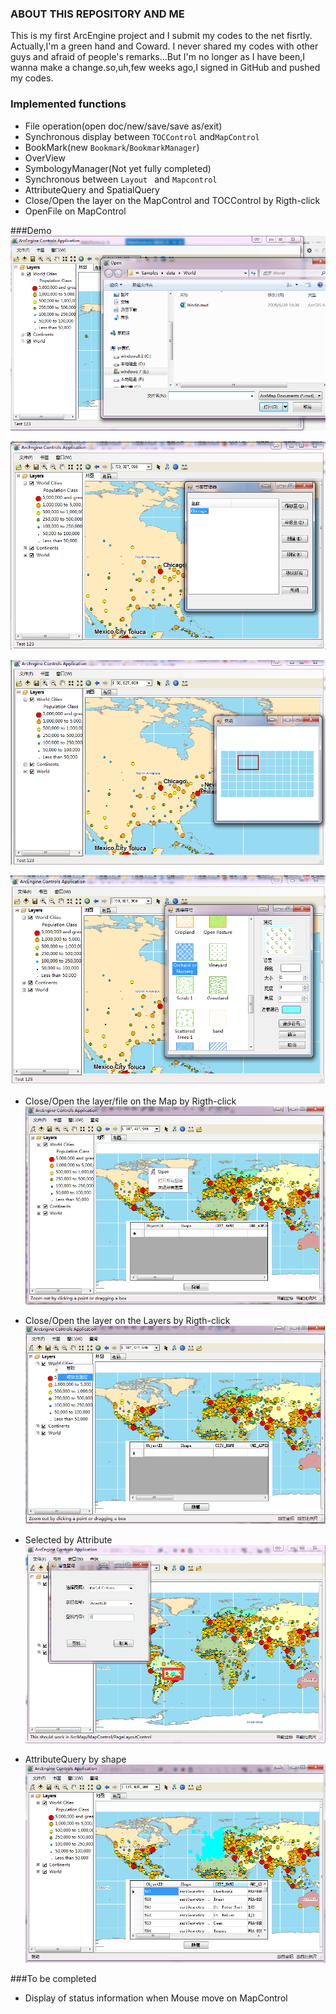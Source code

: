 
###  ABOUT THIS REPOSITORY AND ME
 This is my first ArcEngine project and I submit my codes to the net fisrtly. Actually,I'm a green hand and Coward. I never shared my codes with other guys and afraid of people's remarks...But I'm no longer as I have been,I wanna make a change.so,uh,few weeks ago,I signed in GitHub and pushed my codes.

### Implemented functions 
* File operation(open doc/new/save/save as/exit) 
* Synchronous display between `TOCControl` and`MapControl`
* BookMark(new `Bookmark`/`BookmarkManager`) 
* OverView
* SymbologyManager(Not yet fully completed)
* Synchronous between `Layout ` and `Mapcontrol`
* AttributeQuery and SpatialQuery
* Close/Open the layer on the MapControl and TOCControl by Rigth-click
* OpenFile on MapControl

###Demo
![文件](https://raw.githubusercontent.com/MiKaSang/Demo-Picture/master/File%20Operation.jpg)

![书签](https://raw.githubusercontent.com/MiKaSang/Demo-Picture/master/BookMark.jpg)

![鹰眼](https://raw.githubusercontent.com/MiKaSang/Demo-Picture/master/OverView.jpg)

![符号管理](https://raw.githubusercontent.com/MiKaSang/Demo-Picture/master/SymbologyManager.jpg)

* Close/Open the layer/file on the Map by Rigth-click
![右击地图](https://raw.githubusercontent.com/MiKaSang/MyMap/master/%E5%8F%B3%E9%94%AE%E6%89%93%E5%BC%80%E6%96%87%E6%A1%A3MapControl.png)

* Close/Open the layer on the Layers by Rigth-click
![右击图层](https://raw.githubusercontent.com/MiKaSang/MyMap/master/%E5%8F%B3%E9%94%AE%E7%BC%A9%E6%94%BE%E6%88%96%E7%A7%BB%E9%99%A4%E5%9B%BE%E5%B1%82.png)
* Selected by Attribute
![属性查询](https://raw.githubusercontent.com/MiKaSang/MyMap/master/%E5%B1%9E%E6%80%A7%E6%9F%A5%E8%AF%A2.png)

* AttributeQuery by shape
![空间查询](https://raw.githubusercontent.com/MiKaSang/MyMap/master/%E7%A9%BA%E9%97%B4%E6%9F%A5%E8%AF%A2.png)

###To be completed
* Display of status information when Mouse move on MapControl
